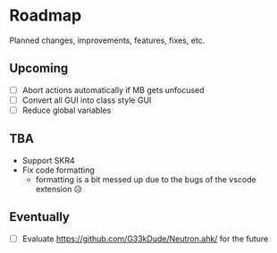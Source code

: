 # Roadmap

Planned changes, improvements, features, fixes, etc.

## Upcoming

- [ ] Abort actions automatically if MB gets unfocused
- [ ] Convert all GUI into class style GUI
- [ ] Reduce global variables

## TBA

- Support SKR4
- Fix code formatting
  - formatting is a bit messed up due to the bugs of the vscode extension 😥

## Eventually

- [ ] Evaluate https://github.com/G33kDude/Neutron.ahk/ for the future
